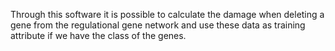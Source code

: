 Through this software it is possible to calculate the damage when deleting a gene from the regulational gene network and use these data as training attribute if we have the class of the genes.